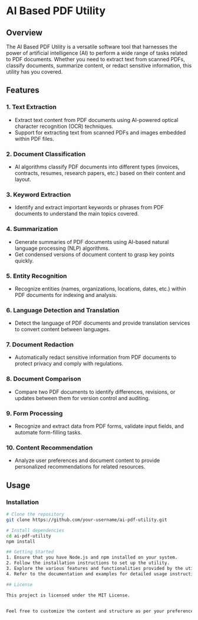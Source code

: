 # AI Based PDF Utility

## Overview

The AI Based PDF Utility is a versatile software tool that harnesses the power of artificial intelligence (AI) to perform a wide range of tasks related to PDF documents. Whether you need to extract text from scanned PDFs, classify documents, summarize content, or redact sensitive information, this utility has you covered.

## Features

### 1. Text Extraction
   - Extract text content from PDF documents using AI-powered optical character recognition (OCR) techniques.
   - Support for extracting text from scanned PDFs and images embedded within PDF files.

### 2. Document Classification
   - AI algorithms classify PDF documents into different types (invoices, contracts, resumes, research papers, etc.) based on their content and layout.

### 3. Keyword Extraction
   - Identify and extract important keywords or phrases from PDF documents to understand the main topics covered.

### 4. Summarization
   - Generate summaries of PDF documents using AI-based natural language processing (NLP) algorithms.
   - Get condensed versions of document content to grasp key points quickly.

### 5. Entity Recognition
   - Recognize entities (names, organizations, locations, dates, etc.) within PDF documents for indexing and analysis.

### 6. Language Detection and Translation
   - Detect the language of PDF documents and provide translation services to convert content between languages.

### 7. Document Redaction
   - Automatically redact sensitive information from PDF documents to protect privacy and comply with regulations.

### 8. Document Comparison
   - Compare two PDF documents to identify differences, revisions, or updates between them for version control and auditing.

### 9. Form Processing
   - Recognize and extract data from PDF forms, validate input fields, and automate form-filling tasks.

### 10. Content Recommendation
   - Analyze user preferences and document content to provide personalized recommendations for related resources.

## Usage

### Installation

```bash
# Clone the repository
git clone https://github.com/your-username/ai-pdf-utility.git

# Install dependencies
cd ai-pdf-utility
npm install

## Getting Started
1. Ensure that you have Node.js and npm installed on your system.
2. Follow the installation instructions to set up the utility.
3. Explore the various features and functionalities provided by the utility.
4. Refer to the documentation and examples for detailed usage instructions.

## License

This project is licensed under the MIT License.


Feel free to customize the content and structure as per your preferences. You can also include installation instructions, usage examples, and additional details about your project as needed.
